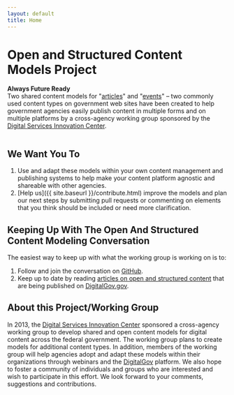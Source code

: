 ```yaml
---
layout: default
title: Home
---
```

# Open and Structured Content Models Project
<div class="hpfeature">
<p>
	<strong>Always Future Ready</strong><br />
	Two shared content models for "<a href="{{ site.baseurl }}/models/article-model.html">articles</a>" and 
	"<a href="{{ site.baseurl }}/models/event-model.html">events</a>" &ndash; two commonly used content types on government
	 web sites have been created to help government agencies easily publish content in multiple forms and on 
	 multiple platforms by a cross-agency working group sponsored by the <a href="https://www.digitalgov.gov/about/">Digital Services Innovation 
	 Center</a>. 
</p>
 <img alt="" src="{{ site.baseurl }}/images/hpfeature.jpg" />
</div>

## We Want You To
1. Use and adapt these models within your own content management and publishing systems to help make your content platform agnostic and shareable with other agencies. 
2. [Help us]({{ site.baseurl }}/contribute.html) improve the models and plan our next steps by submitting pull requests or commenting on elements that you think should be included or need more clarification.

## Keeping Up With The Open And Structured Content Modeling Conversation
The easiest way to keep up with what the working group is working on is to:

1. Follow and join the conversation on [GitHub](https://github.com/GSA/Open-And-Structured-Content-Models).
2. Keep up to date by reading [articles on open and structured content](http://www.digitalgov.gov/tag/content-models/) that are being published on [DigitalGov.gov](http://www.digitalgov.gov).

## About this Project/Working Group
In 2013, the [Digital Services Innovation Center](https://www.digitalgov.gov/about/) sponsored a cross-agency working group to develop 
shared and open content models for digital content across the federal government.
The working group plans to create models for additional content types. In addition, members of the 
working group will help agencies adopt and adapt these models within their organizations through 
webinars and the [DigitalGov](http://www.digitalgov.gov) platform. We also hope to foster a community of individuals and groups who 
are interested and wish to participate in this effort. We look forward to your comments, suggestions and 
contributions.
